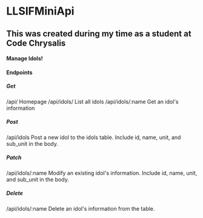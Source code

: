 # LLSIFMiniApi

## This was created during my time as a student at Code Chrysalis

#### Manage Idols!

#### Endpoints
##### Get
/api/ Homepage
/api/idols/ List all idols
/api/idols/:name Get an idol's information

##### Post
/api/idols Post a new idol to the idols table. Include id, name, unit, and sub_unit in the body.

##### Patch
/api/idols/:name Modify an existing idol's information. Include id, name, unit, and sub_unit in the body.

##### Delete
/api/idols/:name Delete an idol's information from the table.